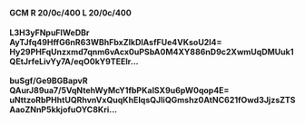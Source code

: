 #### GCM R 20/0c/400 L 20/0c/400
**L3H3yFNpuFIWeDBr**<br/>**AyTJfq49HffG6nR63WBhFbxZlkDlAsfFUe4VKsoU2l4=**<br/>**Hy29PHFqUnzxmd7qnm6vAcx0uPSbA0M4XY886nD9c2XwmUqDMUuk1QEtJrfeLivYy7A/eqO0kY9TEEIr...**<br/><br/>
**buSgf/Ge9BGBapvR**<br/>**QAurJ89ua7/5VqNtehWyMcY1fbPKaISX9u6pW0qop4E=**<br/>**uNttzoRbPHhtUQRhvnVxQuqKhEIqsQJliQGmshz0AtNC621fOwd3JjzsZTSAaoZNnP5kkjofuOYC8Kri...**
